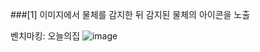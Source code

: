 
###[1] 이미지에서 물체를 감지한 뒤 감지된 물체의 아이콘을 노출

벤치마킹: 오늘의집
![image](https://user-images.githubusercontent.com/65368411/177924145-2f0abc74-95ed-46c7-88d5-a8296349245e.png)

